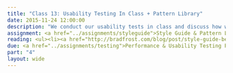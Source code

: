 ```yaml
---
title: "Class 13: Usability Testing In Class + Pattern Library"
date: 2015-11-24 12:00:00
description: "We conduct our usability tests in class and discuss how we can document our designs using style guides.  We'll also discuss how your designs and content might be integrated into an enterprise-level content management system."
assignment: <a href="../assignments/styleguide">Style Guide & Pattern Library</a>
reading: <ul><li><a href="http://bradfrost.com/blog/post/style-guide-best-practices/">Style Guide Best Practices by Brad Frost</a></li><li><a href="http://danielmall.com/articles/how-to-make-a-performance-budget/">How To Make a Performance Budget by Dan Mall</a></li><li><a href="http://www.smashingmagazine.com/2015/03/content-mobile-content-strategy/">Help Your Content Go Anywhere With A Mobile Content Strategy by Kerry Crawford</a></li></ul>
due: <a href="../assignments/testing">Performance & Usability Testing Plan</a>
part: "4"
layout: wide
---
```


